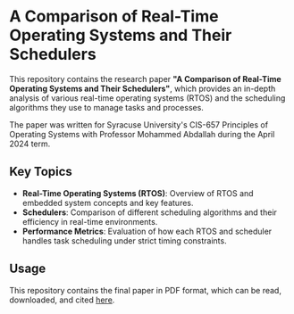 # A Comparison of Real-Time Operating Systems and Their Schedulers

This repository contains the research paper **"A Comparison of Real-Time Operating Systems and Their Schedulers"**, which provides an in-depth analysis of various real-time operating systems (RTOS) and the scheduling algorithms they use to manage tasks and processes.

The paper was written for Syracuse University's CIS-657 Principles of Operating Systems with Professor Mohammed Abdallah during the April 2024 term.

## Key Topics

- **Real-Time Operating Systems (RTOS)**: Overview of RTOS and embedded system concepts and key features.
- **Schedulers**: Comparison of different scheduling algorithms and their efficiency in real-time environments.
- **Performance Metrics**: Evaluation of how each RTOS and scheduler handles task scheduling under strict timing constraints.

## Usage

This repository contains the final paper in PDF format, which can be read, downloaded, and cited [here](https://github.com/hcharise/A-Comparison-of-Real-Time-Operating-Systems-and-Their-Schedulers/blob/main/A%20Comparison%20of%20Real-Time%20Operating%20Systems%20and%20their%20Schedulers.pdf).
